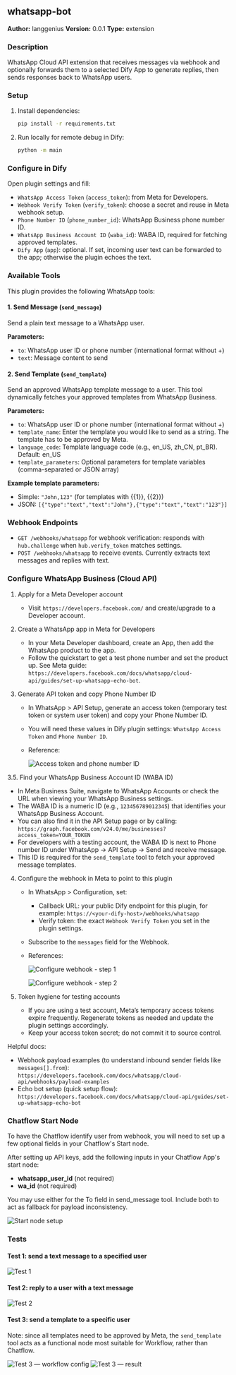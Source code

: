 ## whatsapp-bot

**Author:** langgenius
**Version:** 0.0.1
**Type:** extension

### Description
WhatsApp Cloud API extension that receives messages via webhook and optionally forwards them to a selected Dify App to generate replies, then sends responses back to WhatsApp users.

### Setup

1. Install dependencies:
   ```bash
   pip install -r requirements.txt
   ```
2. Run locally for remote debug in Dify:
   ```bash
   python -m main
   ```

### Configure in Dify

Open plugin settings and fill:
- `WhatsApp Access Token` (`access_token`): from Meta for Developers.
- `Webhook Verify Token` (`verify_token`): choose a secret and reuse in Meta webhook setup.
- `Phone Number ID` (`phone_number_id`): WhatsApp Business phone number ID.
- `WhatsApp Business Account ID` (`waba_id`): WABA ID, required for fetching approved templates.
- `Dify App` (`app`): optional. If set, incoming user text can be forwarded to the app; otherwise the plugin echoes the text.

### Available Tools

This plugin provides the following WhatsApp tools:

#### 1. Send Message (`send_message`)
Send a plain text message to a WhatsApp user.

**Parameters:**
- `to`: WhatsApp user ID or phone number (international format without +)
- `text`: Message content to send

#### 2. Send Template (`send_template`)
Send an approved WhatsApp template message to a user. This tool dynamically fetches your approved templates from WhatsApp Business.

**Parameters:**
- `to`: WhatsApp user ID or phone number (international format without +)
- `template_name`: Enter the template you would like to send as a string. The template has to be approved by Meta.
- `language_code`: Template language code (e.g., en_US, zh_CN, pt_BR). Default: en_US
- `template_parameters`: Optional parameters for template variables (comma-separated or JSON array)

**Example template parameters:**
- Simple: `"John,123"` (for templates with {{1}}, {{2}})
- JSON: `[{"type":"text","text":"John"},{"type":"text","text":"123"}]`

### Webhook Endpoints

- `GET /webhooks/whatsapp` for webhook verification: responds with `hub.challenge` when `hub.verify_token` matches settings.
- `POST /webhooks/whatsapp` to receive events. Currently extracts text messages and replies with text.

### Configure WhatsApp Business (Cloud API)

1. Apply for a Meta Developer account
   - Visit `https://developers.facebook.com/` and create/upgrade to a Developer account.

2. Create a WhatsApp app in Meta for Developers
   - In your Meta Developer dashboard, create an App, then add the WhatsApp product to the app.
   - Follow the quickstart to get a test phone number and set the product up. See Meta guide: `https://developers.facebook.com/docs/whatsapp/cloud-api/guides/set-up-whatsapp-echo-bot`.

3. Generate API token and copy Phone Number ID
   - In WhatsApp > API Setup, generate an access token (temporary test token or system user token) and copy your Phone Number ID.
   - You will need these values in Dify plugin settings: `WhatsApp Access Token` and `Phone Number ID`.
   - Reference:
     
     ![Access token and phone number ID](_assets/apikeyandphonenumberid.jpg)

3.5. Find your WhatsApp Business Account ID (WABA ID)
   - In Meta Business Suite, navigate to WhatsApp Accounts or check the URL when viewing your WhatsApp Business settings.
   - The WABA ID is a numeric ID (e.g., `123456789012345`) that identifies your WhatsApp Business Account.
   - You can also find it in the API Setup page or by calling: `https://graph.facebook.com/v24.0/me/businesses?access_token=YOUR_TOKEN`
   - For developers with a testing account, the WABA ID is next to Phone number ID under WhatsApp -> API Setup -> Send and receive message.
   - This ID is required for the `send_template` tool to fetch your approved message templates.

4. Configure the webhook in Meta to point to this plugin
   - In WhatsApp > Configuration, set:
     - Callback URL: your public Dify endpoint for this plugin, for example: `https://<your-dify-host>/webhooks/whatsapp`
     - Verify token: the exact `Webhook Verify Token` you set in the plugin settings.
   - Subscribe to the `messages` field for the Webhook.
   - References:
     
     ![Configure webhook - step 1](_assets/configurewebhook1.jpg)
     
     ![Configure webhook - step 2](_assets/configurewebhook2.jpg)

5. Token hygiene for testing accounts
   - If you are using a test account, Meta’s temporary access tokens expire frequently. Regenerate tokens as needed and update the plugin settings accordingly.
   - Keep your access token secret; do not commit it to source control.

Helpful docs:
- Webhook payload examples (to understand inbound sender fields like `messages[].from`): `https://developers.facebook.com/docs/whatsapp/cloud-api/webhooks/payload-examples`
- Echo bot setup (quick setup flow): `https://developers.facebook.com/docs/whatsapp/cloud-api/guides/set-up-whatsapp-echo-bot`

### Chatflow Start Node 

To have the Chatflow identify user from webhook, you will need to set up a few optional fields in your Chatflow's Start node.

After setting up API keys, add the following inputs in your Chatflow App's start node:

- **whatsapp_user_id** (not required)
- **wa_id** (not required)

You may use either for the To field in send_message tool. Include both to act as fallback for payload inconsistency. 

![Start node setup](_assets/startnodesetup.jpg)

### Tests

#### Test 1: send a text message to a specified user
![Test 1](_assets/test1.jpg)

#### Test 2: reply to a user with a text message
![Test 2](_assets/test2.jpg)

#### Test 3: send a template to a specific user
Note: since all templates need to be approved by Meta, the `send_template` tool acts as a functional node most suitable for Workflow, rather than Chatflow.

![Test 3 — workflow config](_assets/test23sc.jpg)
![Test 3 — result](_assets/test3.jpeg)
